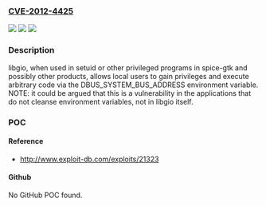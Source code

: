 ### [CVE-2012-4425](https://cve.mitre.org/cgi-bin/cvename.cgi?name=CVE-2012-4425)
![](https://img.shields.io/static/v1?label=Product&message=n%2Fa&color=blue)
![](https://img.shields.io/static/v1?label=Version&message=n%2Fa&color=blue)
![](https://img.shields.io/static/v1?label=Vulnerability&message=n%2Fa&color=brighgreen)

### Description

libgio, when used in setuid or other privileged programs in spice-gtk and possibly other products, allows local users to gain privileges and execute arbitrary code via the DBUS_SYSTEM_BUS_ADDRESS environment variable.  NOTE: it could be argued that this is a vulnerability in the applications that do not cleanse environment variables, not in libgio itself.

### POC

#### Reference
- http://www.exploit-db.com/exploits/21323

#### Github
No GitHub POC found.

